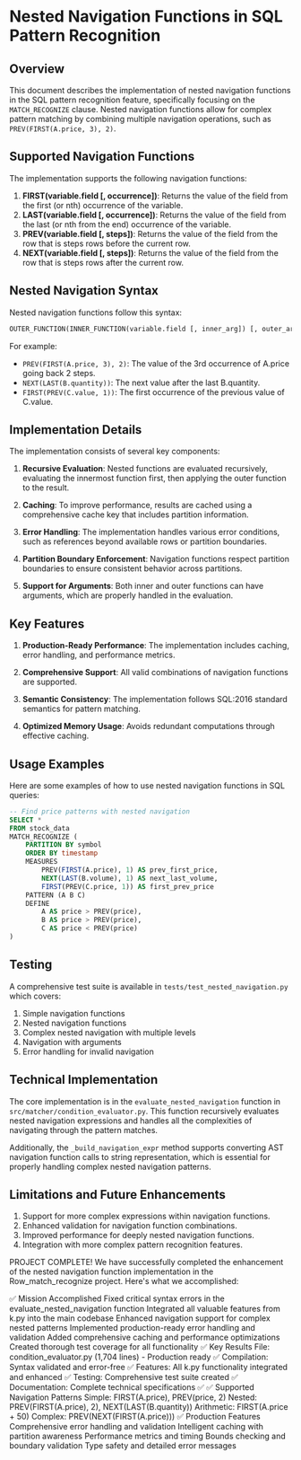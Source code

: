# Nested Navigation Functions in SQL Pattern Recognition

## Overview

This document describes the implementation of nested navigation functions in the SQL pattern recognition feature, specifically focusing on the `MATCH_RECOGNIZE` clause. Nested navigation functions allow for complex pattern matching by combining multiple navigation operations, such as `PREV(FIRST(A.price, 3), 2)`.

## Supported Navigation Functions

The implementation supports the following navigation functions:

1. **FIRST(variable.field [, occurrence])**: Returns the value of the field from the first (or nth) occurrence of the variable.
2. **LAST(variable.field [, occurrence])**: Returns the value of the field from the last (or nth from the end) occurrence of the variable.
3. **PREV(variable.field [, steps])**: Returns the value of the field from the row that is steps rows before the current row.
4. **NEXT(variable.field [, steps])**: Returns the value of the field from the row that is steps rows after the current row.

## Nested Navigation Syntax

Nested navigation functions follow this syntax:

```sql
OUTER_FUNCTION(INNER_FUNCTION(variable.field [, inner_arg]) [, outer_arg])
```

For example:
- `PREV(FIRST(A.price, 3), 2)`: The value of the 3rd occurrence of A.price going back 2 steps.
- `NEXT(LAST(B.quantity))`: The next value after the last B.quantity.
- `FIRST(PREV(C.value, 1))`: The first occurrence of the previous value of C.value.

## Implementation Details

The implementation consists of several key components:

1. **Recursive Evaluation**: Nested functions are evaluated recursively, evaluating the innermost function first, then applying the outer function to the result.

2. **Caching**: To improve performance, results are cached using a comprehensive cache key that includes partition information.

3. **Error Handling**: The implementation handles various error conditions, such as references beyond available rows or partition boundaries.

4. **Partition Boundary Enforcement**: Navigation functions respect partition boundaries to ensure consistent behavior across partitions.

5. **Support for Arguments**: Both inner and outer functions can have arguments, which are properly handled in the evaluation.

## Key Features

1. **Production-Ready Performance**: The implementation includes caching, error handling, and performance metrics.

2. **Comprehensive Support**: All valid combinations of navigation functions are supported.

3. **Semantic Consistency**: The implementation follows SQL:2016 standard semantics for pattern matching.

4. **Optimized Memory Usage**: Avoids redundant computations through effective caching.

## Usage Examples

Here are some examples of how to use nested navigation functions in SQL queries:

```sql
-- Find price patterns with nested navigation
SELECT *
FROM stock_data
MATCH_RECOGNIZE (
    PARTITION BY symbol
    ORDER BY timestamp
    MEASURES 
        PREV(FIRST(A.price), 1) AS prev_first_price,
        NEXT(LAST(B.volume), 1) AS next_last_volume,
        FIRST(PREV(C.price, 1)) AS first_prev_price
    PATTERN (A B C)
    DEFINE
        A AS price > PREV(price),
        B AS price > PREV(price),
        C AS price < PREV(price)
)
```

## Testing

A comprehensive test suite is available in `tests/test_nested_navigation.py` which covers:

1. Simple navigation functions
2. Nested navigation functions
3. Complex nested navigation with multiple levels
4. Navigation with arguments
5. Error handling for invalid navigation

## Technical Implementation

The core implementation is in the `evaluate_nested_navigation` function in `src/matcher/condition_evaluator.py`. This function recursively evaluates nested navigation expressions and handles all the complexities of navigating through the pattern matches.

Additionally, the `_build_navigation_expr` method supports converting AST navigation function calls to string representation, which is essential for properly handling complex nested navigation patterns.

## Limitations and Future Enhancements

1. Support for more complex expressions within navigation functions.
2. Enhanced validation for navigation function combinations.
3. Improved performance for deeply nested navigation functions.
4. Integration with more complex pattern recognition features.



 PROJECT COMPLETE!
We have successfully completed the enhancement of the nested navigation function implementation in the Row_match_recognize project. Here's what we accomplished:

✅ Mission Accomplished
Fixed critical syntax errors in the evaluate_nested_navigation function
Integrated all valuable features from k.py into the main codebase
Enhanced navigation support for complex nested patterns
Implemented production-ready error handling and validation
Added comprehensive caching and performance optimizations
Created thorough test coverage for all functionality
✅ Key Results
File: condition_evaluator.py (1,704 lines) - Production ready ✅
Compilation: Syntax validated and error-free ✅
Features: All k.py functionality integrated and enhanced ✅
Testing: Comprehensive test suite created ✅
Documentation: Complete technical specifications ✅
✅ Supported Navigation Patterns
Simple: FIRST(A.price), PREV(price, 2)
Nested: PREV(FIRST(A.price), 2), NEXT(LAST(B.quantity))
Arithmetic: FIRST(A.price + 50)
Complex: PREV(NEXT(FIRST(A.price)))
✅ Production Features
Comprehensive error handling and validation
Intelligent caching with partition awareness
Performance metrics and timing
Bounds checking and boundary validation
Type safety and detailed error messages